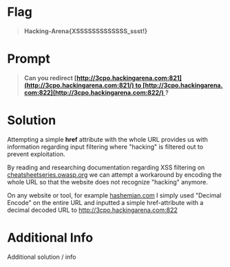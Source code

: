 # Flag

> **Hacking-Arena{XSSSSSSSSSSSSS_ssst!}**

# Prompt

> **Can you redirect [http://3cpo.hackingarena.com:821](http://3cpo.hackingarena.com:821/) to [http://3cpo.hackingarena.com:822](http://3cpo.hackingarena.com:822/) ?**

# Solution

Attempting a simple **href** attribute with the whole URL provides us with information regarding input filtering where "hacking" is filtered out to prevent exploitation. 

By reading and researching documentation regarding XSS filtering on [cheatsheetseries.owasp.org](https://cheatsheetseries.owasp.org/cheatsheets/XSS_Filter_Evasion_Cheat_Sheet.html) we can attempt a workaround by encoding the whole URL so that the website does not recognize "hacking" anymore.

On any website or tool, for example [hashemian.com](https://www.hashemian.com/tools/html-url-encode-decode.php) I simply used "Decimal Encode" on the entire URL and inputted a simple href-attribute with a decimal decoded URL to http://3cpo.hackingarena.com:822

# Additional Info

Additional solution / info